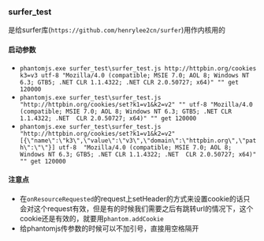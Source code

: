 ### surfer_test
是给surfer库(`https://github.com/henrylee2cn/surfer`)用作内核用的

#### 启动参数
 - `phantomjs.exe surfer_test\surfer_test.js http://httpbin.org/cookies k3=v3 utf-8 "Mozilla/4.0 (compatible; MSIE 7.0; AOL 8; Windows NT 6.3; GTB5; .NET CLR 1.1.4322; .NET
 CLR 2.0.50727; x64)" "" get 120000`
 - `phantomjs.exe surfer_test\surfer_test.js "http://httpbin.org/cookies/set?k1=v1&k2=v2" "" utf-8 "Mozilla/4.0 (compatible; MSIE 7.0; AOL 8; Windows NT 6.3; GTB5; .NET CLR
    1.1.4322; .NET  CLR 2.0.50727; x64)" "" get 120000`
 - `phantomjs.exe surfer_test\surfer_test.js "http://httpbin.org/cookies/set?k1=v1&k2=v2" [{\"name\":\"k3\",\"value\":\"v3\",\"domain\":\"httpbin.org\",\"path\":\"\"}] utf-8  "Mozilla/4.0 (compatible; MSIE 7.0; AOL 8; Windows NT 6.3; GTB5; .NET CLR 1.1.4322; .NET  CLR 2.0.50727; x64)" "" get 120000`

#### 注意点
 - 在`onResourceRequested`的request上setHeader的方式来设置cookie的话只会对这个request有效，但是有的时候我们需要之后有跳转url的情况下，这个cookie还是有效的，就要用`phantom.addCookie`
 - 给phantomjs传参数的时候可以不加引号，直接用空格隔开
